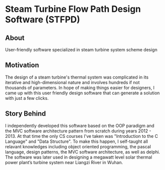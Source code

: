 # Steam Turbine Flow Path Design Software (STFPD)

## About
User-friendly software specialized in steam turbine system scheme design

## Motivation
The design of a steam turbine's thermal system was complicated in its iterative and high-dimensional nature and involves hundreds if not thousands of parameters. 
In hope of making things easier for designers, I came up with this user friendly design software that can generate a solution with just a few clicks.

## Story Behind
I independently developed this software based on the OOP paradigm and the MVC software architecture pattern from scratch during years 2012 - 2013.
At that time the only CS courses I've taken was "Introduction to the C Language" and "Data Structure". 
To make this happen, I self-taught all relavant knowledges including object oriented programming, the pascal language, design patterns, the MVC software architecture, as well as delphi.
The software was later used in designing a megawatt level solar thermal power plant’s turbine system near Liangzi River in Wuhan.
